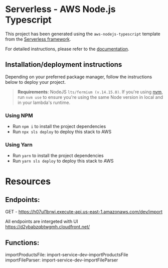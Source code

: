 # Serverless - AWS Node.js Typescript

This project has been generated using the `aws-nodejs-typescript` template from the [Serverless framework](https://www.serverless.com/).

For detailed instructions, please refer to the [documentation](https://www.serverless.com/framework/docs/providers/aws/).

## Installation/deployment instructions

Depending on your preferred package manager, follow the instructions below to deploy your project.

> **Requirements**: NodeJS `lts/fermium (v.14.15.0)`. If you're using [nvm](https://github.com/nvm-sh/nvm), run `nvm use` to ensure you're using the same Node version in local and in your lambda's runtime.

### Using NPM

- Run `npm i` to install the project dependencies
- Run `npx sls deploy` to deploy this stack to AWS

### Using Yarn

- Run `yarn` to install the project dependencies
- Run `yarn sls deploy` to deploy this stack to AWS

# Resources

## Endpoints:

GET - https://h07ul1brwi.execute-api.us-east-1.amazonaws.com/dev/import

All endpoints are intergeted with UI https://d2ybabzqbtwgmh.cloudfront.net/

## Functions:

importProductsFile: import-service-dev-importProductsFile
importFileParser: import-service-dev-importFileParser
